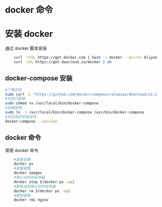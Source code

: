 # docker 命令


# 安装 docker

通过 docker 脚本安装

```sh
    curl -fsSL https://get.docker.com | bash -s docker --mirror Aliyun
    curl -sSL https://get.daocloud.io/docker | sh
```

## docker-compose 安装

```sh
#下载安装
sudo curl -L "https://github.com/docker/compose/releases/download/v2.2.2/docker-compose-$(uname -s)-$(uname -m)" -o /usr/local/bin/docker-compose
#可执行权限
sudo chmod +x /usr/local/bin/docker-compose
#创建软链：
sudo ln -s /usr/local/bin/docker-compose /usr/bin/docker-compose
#测试是否安装成功
docker-compose --version
```

## docker 命令

常用 docker 命令

```sh
    #查看容器
    docker ps
    #查看镜像
    docker images
    #停止当前所有容器
    docker stop $(docker ps -aq)
    #删除当前停止的所有容器
    docker rm $(docker ps -aq)
    #删除镜像
    docker rmi nginx
```

